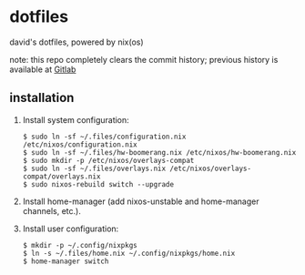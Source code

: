 # dotfiles

david's dotfiles, powered by nix(os)

note: this repo completely clears the commit history; previous history is available at [Gitlab](https://gitlab.com/dcao/dotfiles)

## installation

1. Install system configuration:

   ```shell
   $ sudo ln -sf ~/.files/configuration.nix /etc/nixos/configuration.nix
   $ sudo ln -sf ~/.files/hw-boomerang.nix /etc/nixos/hw-boomerang.nix
   $ sudo mkdir -p /etc/nixos/overlays-compat
   $ sudo ln -sf ~/.files/overlays.nix /etc/nixos/overlays-compat/overlays.nix
   $ sudo nixos-rebuild switch --upgrade
   ```

2. Install home-manager (add nixos-unstable and home-manager channels, etc.).

3. Install user configuration:

   ```shell
   $ mkdir -p ~/.config/nixpkgs
   $ ln -s ~/.files/home.nix ~/.config/nixpkgs/home.nix
   $ home-manager switch
   ```

